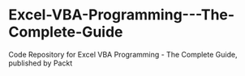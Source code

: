 


# Excel-VBA-Programming---The-Complete-Guide
Code Repository for Excel VBA Programming - The Complete Guide, published by Packt
